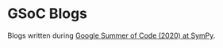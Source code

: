 # GSoC Blogs

Blogs written during [Google Summer of Code (2020) at SymPy](https://summerofcode.withgoogle.com/archive/2020/projects/4549744795320320).

